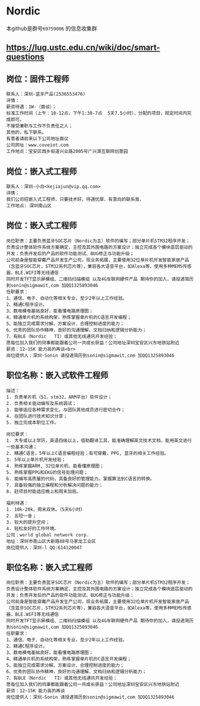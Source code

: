 # Nordic
本github是群号```69759006``` 的信息收集群    
## https://lug.ustc.edu.cn/wiki/doc/smart-questions

## 岗位：固件工程师
	联系人：深圳-蓝牙产品(2536553476)
	详情：
	薪资待遇：1W-（面谈）； 
	标准工作时间（上午：10-12点，下午1:30-7点  5天7.5小时），分配的项目，规定时间内完成即可。
	不接受兼职与工作不负责任之人； 
	其他的，私下联系。 
	有意者请前来以下公司地址面议 
	公司网址：www.coveiot.com
	工作地点：宝安区西乡街道兴业路2005号广兴源互联网创意园


## 岗位：嵌入式工程师 
	联系人：深圳-小白<kejiajun@vip.qq.com> 
	详情： 
	我们公司招嵌入式工程师，只要技术好，待遇优厚，有意向的联系我，
	工作地点: 深圳南山区

## 岗位：嵌入式工程师
	岗位职责：主要负责蓝牙SOC芯片（Nordic为主）软件的编写；部分单片机STM32程序开发；负责设计整体软件系统方案确定，主控及其外围电路的方案设计；独立完成各个模块底层驱动的开发；负责开发后的产品的软件功能测试、BUG修正与功能升级；
	公司前身是智能穿戴产品开发生产公司，现业务拓展，主要使用32位单片机开发智能家居产品（含蓝牙SOC芯片，STM32系列芯片等），兼容各大语音平台，如Alexa等，使用多种MEMS传感器，BLE.WIFI等无线通信
	同时开发TFT显示屏模组、二维码扫描模组 以及4G车联网硬件产品 期待你的加入，请投递简历到sonin@sigmawit,com 加QQ1325893046
	任职要求：
	1、通信、电子、自动化等相关专业，至少2年以上工作经验。
	2、精通C程序设计。
	3、数电模电基础良好，能看懂电路原理图；
	4、精通单片机的系统构架，熟练掌握单片机的C语言开发编程；
	5、能独立完成需求分解、方案设计、合理控制进度的能力；
	6、优秀的团队协作精神，良好的沟通理解、文档归纳和逻辑分析能力；
	7、有BLE（Nordic   TI）或其他无线通讯开发经验；
	愿每位加入我们的同事都能跟着公司一共成长获益！公司地址深圳宝安区兴东地铁站附近
	薪资：12~15K 能力高的再谈<br>
	岗位提供人：深圳-Sonin 请投递简历到sonin@sigmawit,com 加QQ1325893046


## 职位名称：嵌入式软件工程师
	
	描述：
	1. 负责单片机（51，stm32，ARM平台）软件设计；
	2. 负责相关驱动编写及系统调试；
	3. 能够适应各种需求变化，与团队其他成员进行密切合作；
	4. 在团队进行技术知识分享；
	5. 独立完成本职位工作。

	岗位要求：
	1. 大专或以上学历，英语四级以上，借助翻译工具，能准确理解英文技术文档，能用英文进行一些基本沟通；
	2. 精通C语言，5年以上C语言编程经验；有可穿戴，PPG, 蓝牙的相关工作经验。
	3. 5年以上单片机开发经验；
	4. 熟练掌握ARM, 32位单片机，能看懂原理图；
	5. 熟练掌握PPG和EKG的信号处理问题；
	6. 能编写高质量的代码，具备良好的管理能力。掌握算法到C语言的转换。
	7. 具备较强的独立编程和分析解决问题的能力；
	8. 赶项目时能适应晚上和周末加班。

	福利待遇：
	1. 10k-20k，周末双休。（5天6小时）
	2. 五险一金；
	3. 较大的提升空间；
	4. 轻松友好的工作环境。
	公司：world global network corp.
	地址：深圳市南山区大新路88号马家龙工业区
	岗位提供人：深圳-l QQ:614120047

## 职位名称：嵌入式工程师
 	岗位职责：主要负责蓝牙SOC芯片（Nordic为主）软件的编写；部分单片机STM32程序开发；负责设计整体软件系统方案确定，主控及其外围电路的方案设计；独立完成各个模块底层驱动的开发；负责开发后的产品的软件功能测试、BUG修正与功能升级；
 	公司前身是智能穿戴产品开发生产公司，现业务拓展，主要使用32位单片机开发智能家居产品（含蓝牙SOC芯片，STM32系列芯片等），兼容各大语音平台，如Alexa等，使用多种MEMS传感器，BLE.WIFI等无线通信
 	同时开发TFT显示屏模组、二维码扫描模组 以及4G车联网硬件产品 期待你的加入，请投递简历到sonin@sigmawit,com 加QQ1325893046
	任职要求：
	1、通信、电子、自动化等相关专业，至少2年以上工作经验。
	2、精通C程序设计。
	3、数电模电基础良好，能看懂电路原理图；
	4、精通单片机的系统构架，熟练掌握单片机的C语言开发编程；
	5、能独立完成需求分解、方案设计、合理控制进度的能力；
	6、优秀的团队协作精神，良好的沟通理解、文档归纳和逻辑分析能力；
	7、有BLE（Nordic   TI）或其他无线通讯开发经验；
 	愿每位加入我们的同事都能跟着公司一共成长获益！公司地址深圳宝安区兴东地铁站附近
 	薪资：12~15K 能力高的再谈
 	岗位提供人：深圳-Sonin 请投递简历到sonin@sigmawit,com 加QQ1325893046


